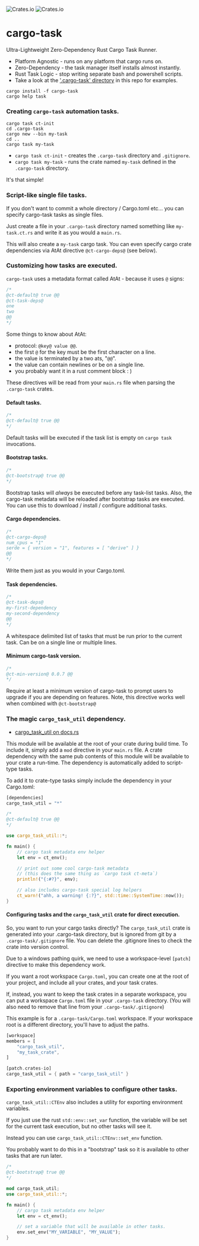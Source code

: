 ![Crates.io](https://img.shields.io/crates/l/cargo-task)
![Crates.io](https://img.shields.io/crates/v/cargo-task)

# cargo-task

Ultra-Lightweight Zero-Dependency Rust Cargo Task Runner.

- Platform Agnostic - runs on any platform that cargo runs on.
- Zero-Dependency - the task manager itself installs almost instantly.
- Rust Task Logic - stop writing separate bash and powershell scripts.
- Take a look at the ['.cargo-task' directory](./.cargo-task) in this repo for examples.

```shell
cargo install -f cargo-task
cargo help task
```

### Creating `cargo-task` automation tasks.

```shell
cargo task ct-init
cd .cargo-task
cargo new --bin my-task
cd ..
cargo task my-task
```

- `cargo task ct-init` - creates the `.cargo-task` directory and `.gitignore`.
- `cargo task my-task` - runs the crate named `my-task` defined in the `.cargo-task` directory.

It's that simple!

### Script-like single file tasks.

If you don't want to commit a whole directory / Cargo.toml etc... you can
specify cargo-task tasks as single files.

Just create a file in your `.cargo-task` directory named something like
`my-task.ct.rs` and write it as you would a `main.rs`.

This will also create a `my-task` cargo task. You can even specify cargo
crate dependencies via AtAt directive `@ct-cargo-deps@` (see below).

### Customizing how tasks are executed.

`cargo-task` uses a metadata format called AtAt - because it uses `@` signs:

```rust
/*
@ct-default@ true @@
@ct-task-deps@
one
two
@@
*/
```

Some things to know about AtAt:
- protocol: `@key@ value @@`.
- the first `@` for the key must be the first character on a line.
- the value is terminated by a two ats, "`@@`".
- the value can contain newlines or be on a single line.
- you probably want it in a rust comment block : )

These directives will be read from your `main.rs` file when parsing the
`.cargo-task` crates.

#### Default tasks.

```rust
/*
@ct-default@ true @@
*/
```

Default tasks will be executed if the task list is empty on `cargo task`
invocations.

#### Bootstrap tasks.

```rust
/*
@ct-bootstrap@ true @@
*/
```

Bootstrap tasks will *always* be executed before any task-list tasks.
Also, the cargo-task metadata will be reloaded after bootstrap tasks
are executed. You can use this to download / install / configure
additional tasks.

#### Cargo dependencies.

```rust
/*
@ct-cargo-deps@
num_cpus = "1"
serde = { version = "1", features = [ "derive" ] }
@@
*/
```

Write them just as you would in your Cargo.toml.

#### Task dependencies.

```rust
/*
@ct-task-deps@
my-first-dependency
my-second-dependency
@@
*/
```

A whitespace delimited list of tasks that must be run prior to the current
task. Can be on a single line or multiple lines.

#### Minimum cargo-task version.

```rust
/*
@ct-min-version@ 0.0.7 @@
*/
```

Require at least a minimum version of cargo-task to prompt users
to upgrade if you are depending on features.
Note, this directive works well when combined with `@ct-bootstrap@`

### The magic `cargo_task_util` dependency.

- [cargo_task_util on docs.rs](https://docs.rs/cargo-task/latest/cargo_task/_cargo_task_util/index.html)

This module will be available at the root of your crate during build time.
To include it, simply add a `mod` directive in your `main.rs` file.
A crate dependency with the same pub contents of this module will be
available to your crate a run-time. The dependency is automatically added
to script-type tasks.

To add it to crate-type tasks simply include the dependency in your
Cargo.toml:

```rust
[dependencies]
cargo_task_util = "*"
```

```rust
/*
@ct-default@ true @@
*/

use cargo_task_util::*;

fn main() {
    // cargo task metadata env helper
    let env = ct_env();

    // print out some cool cargo-task metadata
    // (this does the same thing as `cargo task ct-meta`)
    println!("{:#?}", env);

    // also includes cargo-task special log helpers
    ct_warn!("ahh, a warning! {:?}", std::time::SystemTime::now());
}
```

#### Configuring tasks and the `cargo_task_util` crate for direct execution.

So, you want to run your cargo tasks directly? The `cargo_task_util` crate
is generated into your .cargo-task directory, but is ignored from git
by a `.cargo-task/.gitignore` file. You can delete the .gitignore lines
to check the crate into version control.

Due to a windows pathing quirk, we need to use a workspace-level `[patch]`
directive to make this dependency work.

If you want a root workspace `Cargo.toml`, you can create one at the root
of your project, and include all your crates, and your task crates.

If, instead, you want to keep the task crates in a separate workspace,
you can put a workspace `Cargo.toml` file in your `.cargo-task` directory.
(You will also need to remove that line from your `.cargo-task/.gitignore`)

This example is for a `.cargo-task/Cargo.toml` workspace. If your workspace
root is a different directory, you'll have to adjust the paths.

```rust
[workspace]
members = [
    "cargo_task_util",
    "my_task_crate",
]

[patch.crates-io]
cargo_task_util = { path = "cargo_task_util" }
```

### Exporting environment variables to configure other tasks.

`cargo_task_util::CTEnv` also includes a utility for exporting environment
variables.

If you just use the rust `std::env::set_var` function, the variable will
be set for the current task execution, but no other tasks will see it.

Instead you can use `cargo_task_util::CTEnv::set_env` function.

You probably want to do this in a "bootstrap" task so it is available
to other tasks that are run later.

```rust
/*
@ct-bootstrap@ true @@
*/

mod cargo_task_util;
use cargo_task_util::*;

fn main() {
    // cargo task metadata env helper
    let env = ct_env();

    // set a variable that will be available in other tasks.
    env.set_env("MY_VARIABLE", "MY_VALUE");
}
```
